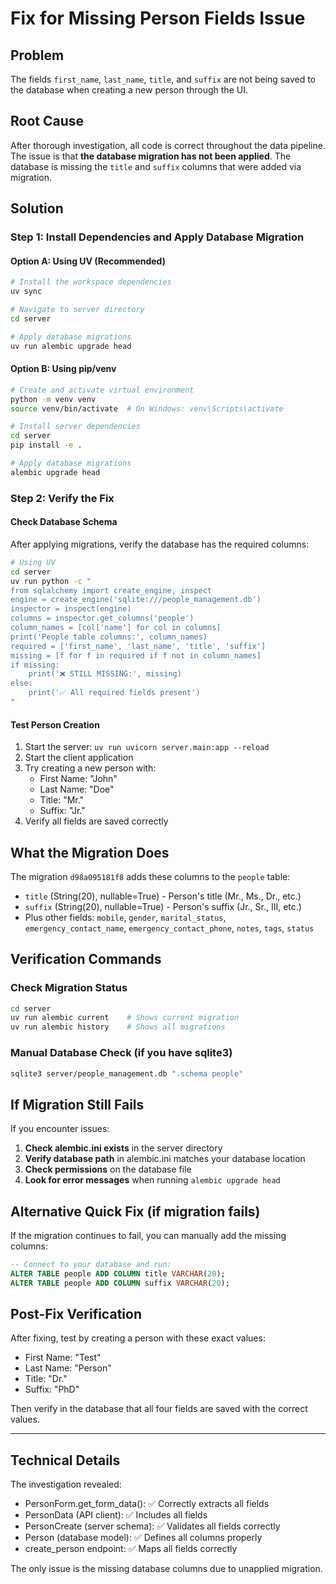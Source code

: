 # Fix for Missing Person Fields Issue

## Problem
The fields `first_name`, `last_name`, `title`, and `suffix` are not being saved to the database when creating a new person through the UI.

## Root Cause
After thorough investigation, all code is correct throughout the data pipeline. The issue is that **the database migration has not been applied**. The database is missing the `title` and `suffix` columns that were added via migration.

## Solution

### Step 1: Install Dependencies and Apply Database Migration

#### Option A: Using UV (Recommended)
```bash
# Install the workspace dependencies
uv sync

# Navigate to server directory  
cd server

# Apply database migrations
uv run alembic upgrade head
```

#### Option B: Using pip/venv
```bash
# Create and activate virtual environment
python -m venv venv
source venv/bin/activate  # On Windows: venv\Scripts\activate

# Install server dependencies
cd server
pip install -e .

# Apply database migrations
alembic upgrade head
```

### Step 2: Verify the Fix

#### Check Database Schema
After applying migrations, verify the database has the required columns:

```bash
# Using UV
cd server
uv run python -c "
from sqlalchemy import create_engine, inspect
engine = create_engine('sqlite:///people_management.db')
inspector = inspect(engine)
columns = inspector.get_columns('people')
column_names = [col['name'] for col in columns]
print('People table columns:', column_names)
required = ['first_name', 'last_name', 'title', 'suffix']
missing = [f for f in required if f not in column_names]
if missing:
    print('❌ STILL MISSING:', missing)
else:
    print('✅ All required fields present')
"
```

#### Test Person Creation
1. Start the server: `uv run uvicorn server.main:app --reload`
2. Start the client application
3. Try creating a new person with:
   - First Name: "John"
   - Last Name: "Doe"  
   - Title: "Mr."
   - Suffix: "Jr."
4. Verify all fields are saved correctly

## What the Migration Does

The migration `d98a095181f8` adds these columns to the `people` table:
- `title` (String(20), nullable=True) - Person's title (Mr., Ms., Dr., etc.)
- `suffix` (String(20), nullable=True) - Person's suffix (Jr., Sr., III, etc.) 
- Plus other fields: `mobile`, `gender`, `marital_status`, `emergency_contact_name`, `emergency_contact_phone`, `notes`, `tags`, `status`

## Verification Commands

### Check Migration Status
```bash
cd server
uv run alembic current    # Shows current migration
uv run alembic history    # Shows all migrations
```

### Manual Database Check (if you have sqlite3)
```bash
sqlite3 server/people_management.db ".schema people"
```

## If Migration Still Fails

If you encounter issues:

1. **Check alembic.ini exists** in the server directory
2. **Verify database path** in alembic.ini matches your database location  
3. **Check permissions** on the database file
4. **Look for error messages** when running `alembic upgrade head`

## Alternative Quick Fix (if migration fails)

If the migration continues to fail, you can manually add the missing columns:

```sql
-- Connect to your database and run:
ALTER TABLE people ADD COLUMN title VARCHAR(20);
ALTER TABLE people ADD COLUMN suffix VARCHAR(20);
```

## Post-Fix Verification

After fixing, test by creating a person with these exact values:
- First Name: "Test"
- Last Name: "Person"
- Title: "Dr."  
- Suffix: "PhD"

Then verify in the database that all four fields are saved with the correct values.

---

## Technical Details

The investigation revealed:
- PersonForm.get_form_data(): ✅ Correctly extracts all fields
- PersonData (API client): ✅ Includes all fields  
- PersonCreate (server schema): ✅ Validates all fields correctly
- Person (database model): ✅ Defines all columns properly
- create_person endpoint: ✅ Maps all fields correctly

The only issue is the missing database columns due to unapplied migration.